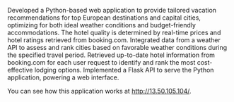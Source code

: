 Developed a Python-based web application to provide tailored vacation recommendations for top European destinations and capital cities, optimizing for both ideal weather conditions and budget-friendly accommodations. The hotel quality is determined by real-time prices and hotel ratings retrieved from booking.com.
Integrated data from a weather API to assess and rank cities based on favorable weather conditions during the specified travel period.
Retrieved up-to-date hotel information from booking.com for each user request to identify and rank the most cost-effective lodging options.
Implemented a Flask API to serve the Python application, powering a web interface.

You can see how this application  works at http://13.50.105.104/.
